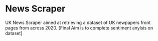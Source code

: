 # News Scraper
 UK News Scraper aimed at retrieving a dataset of UK newpapers front pages from across 2020. [Final Aim is to complete sentiment anylsis on dataset]
